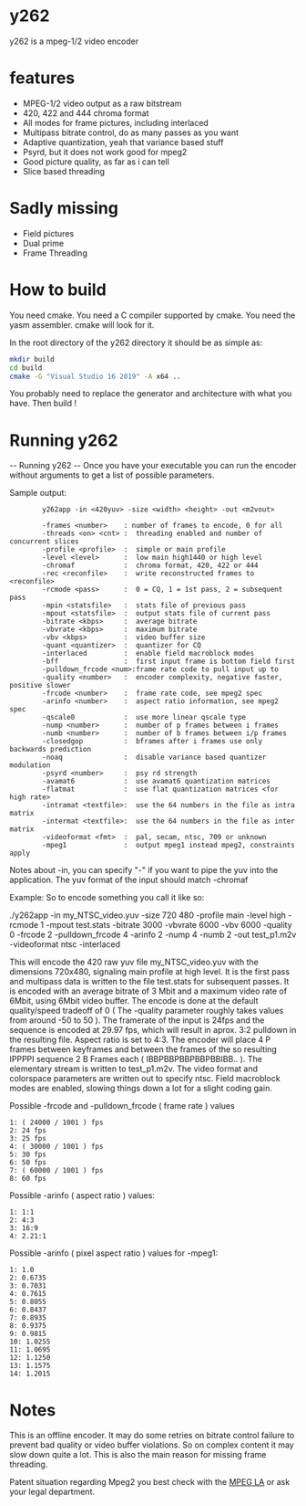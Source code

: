 # y262

y262 is a mpeg-1/2 video encoder

# features
* MPEG-1/2 video output as a raw bitstream
* 420, 422 and 444 chroma format
* All modes for frame pictures, including interlaced
* Multipass bitrate control, do as many passes as you want
* Adaptive quantization, yeah that variance based stuff
* Psyrd, but it does not work good for mpeg2
* Good picture quality, as far as i can tell
* Slice based threading

# Sadly missing
* Field pictures
* Dual prime
* Frame Threading

# How to build
You need cmake.
You need a C compiler supported by cmake.
You need the yasm assembler. cmake will look for it.

In the root directory of the y262 directory it should be as simple as:
```bash
mkdir build
cd build
cmake -G "Visual Studio 16 2019" -A x64 ..
```
You probably need to replace the generator and architecture with what you have.
Then build !


# Running y262
-- Running y262 --
Once you have your executable you can run the encoder without arguments to get a list of possible parameters.

Sample output:
```
        y262app -in <420yuv> -size <width> <height> -out <m2vout>

        -frames <number>    : number of frames to encode, 0 for all
        -threads <on> <cnt> :  threading enabled and number of concurrent slices
        -profile <profile>  :  simple or main profile
        -level <level>      :  low main high1440 or high level
        -chromaf            :  chroma format, 420, 422 or 444
        -rec <reconfile>    :  write reconstructed frames to <reconfile>
        -rcmode <pass>      :  0 = CQ, 1 = 1st pass, 2 = subsequent pass
        -mpin <statsfile>   :  stats file of previous pass
        -mpout <statsfile>  :  output stats file of current pass
        -bitrate <kbps>     :  average bitrate
        -vbvrate <kbps>     :  maximum bitrate
        -vbv <kbps>         :  video buffer size
        -quant <quantizer>  :  quantizer for CQ
        -interlaced         :  enable field macroblock modes
        -bff                :  first input frame is bottom field first
        -pulldown_frcode <num>:frame rate code to pull input up to
        -quality <number>   :  encoder complexity, negative faster, positive slower
        -frcode <number>    :  frame rate code, see mpeg2 spec
        -arinfo <number>    :  aspect ratio information, see mpeg2 spec
        -qscale0            :  use more linear qscale type
        -nump <number>      :  number of p frames between i frames
        -numb <number>      :  number of b frames between i/p frames
        -closedgop          :  bframes after i frames use only backwards prediction
        -noaq               :  disable variance based quantizer modulation
        -psyrd <number>     :  psy rd strength
        -avamat6            :  use avamat6 quantization matrices
        -flatmat            :  use flat quantization matrices <for high rate>
        -intramat <textfile>:  use the 64 numbers in the file as intra matrix
        -intermat <textfile>:  use the 64 numbers in the file as inter matrix
        -videoformat <fmt>  :  pal, secam, ntsc, 709 or unknown
        -mpeg1              :  output mpeg1 instead mpeg2, constraints apply
```

Notes about -in, you can specify "-" if you want to pipe the yuv into the application. The yuv format of the input should match -chromaf


Example: So to encode something you call it like so:

./y262app -in my_NTSC_video.yuv -size 720 480 -profile main -level high -rcmode 1 -mpout test.stats -bitrate
3000 -vbvrate 6000 -vbv 6000 -quality 0 -frcode 2 -pulldown_frcode 4 -arinfo 2 -nump 4 -numb 2 -out test_p1.m2v
-videoformat ntsc -interlaced

This will encode the 420 raw yuv file my_NTSC_video.yuv with the dimensions 720x480, signaling main profile at
high level. It is the first pass and multipass data is written to the file test.stats for subsequent passes.
It is encoded with an average bitrate of 3 Mbit and a maximum video rate of 6Mbit, using 6Mbit video buffer.
The encode is done at the default quality/speed tradeoff of 0 ( The -quality parameter roughly takes values from
around -50 to 50 ).
The framerate of the input is 24fps and the sequence is encoded at 29.97 fps, which will result in aprox. 3:2
pulldown in the resulting file. Aspect ratio is set to 4:3. The encoder will place 4 P frames between keyframes
and between the frames of the so resulting IPPPPI sequence 2 B Frames each ( IBBPBBPBBPBBPBBIBB.. ). The
elementary stream is written to test_p1.m2v. The video format and colorspace parameters are written out to
specify ntsc. Field macroblock modes are enabled, slowing things down a lot for a slight coding gain.

Possible -frcode and -pulldown_frcode ( frame rate ) values
```
1: ( 24000 / 1001 ) fps
2: 24 fps
3: 25 fps
4: ( 30000 / 1001 ) fps
5: 30 fps
6: 50 fps
7: ( 60000 / 1001 ) fps
8: 60 fps
```

Possible -arinfo ( aspect ratio ) values:
```
1: 1:1
2: 4:3
3: 16:9
4: 2.21:1
```

Possible -arinfo ( pixel aspect ratio ) values for -mpeg1:
```
1: 1.0
2: 0.6735
3: 0.7031
4: 0.7615
5: 0.8055
6: 0.8437
7: 0.8935
8: 0.9375
9: 0.9815
10: 1.0255
11: 1.0695
12: 1.1250
13: 1.1575
14: 1.2015
```

# Notes

This is an offline encoder. It may do some retries on bitrate control failure to prevent bad quality or video buffer violations. So on complex content it may slow down quite a lot. This is also the main reason for missing frame threading.

Patent situation regarding Mpeg2 you best check with the [MPEG LA](https://www.mpegla.com) or ask your legal department.